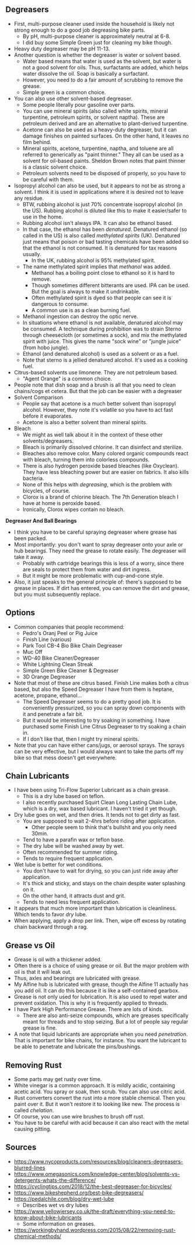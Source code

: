## Degreasers

- First, multi-purpose cleaner used inside the household is likely not
  strong enough to do a good job degreasing bike parts.
  - By pH, multi-purpose cleaner is approximately neutral at 6-8.
  - I did buy some Simple Green just for cleaning my bike though.
- Heavy duty degreaser may be pH 11-13.
- Another question is whether the degreaser is water or solvent based.
  - Water based means that water is used as the solvent, but water is
    not a good solvent for oils. Thus, surfactants are added, which
    helps water dissolve the oil. Soap is basically a surfactant.
  - However, you need to do a fair amount of scrubbing to remove the
    grease.
  - Simple green is a common choice.
- You can also use other solvent-based degreaser.
  - Some people literally pour gasoline over parts.
  - You can use mineral spirits (also called white spirits, mineral
    turpentine, petroleum spirits, or solvent naptha). These are
    petroleum derived and are an alternative to plant-derived
    turpentine.
  - Acetone can also be used as a heavy-duty degreaser, but it can
    damage finishes on painted surfaces. On the other hand, it leaves no
    film behind.
  - Mineral spirits, acetone, turpentine, naptha, and toluene are all
    referred to generically as "paint thinner." They all can be used as
    a solvent for oil-based paints. Sheldon Brown notes that paint
    thinner is a classic solvent choice.
  - Petroleum solvents need to be disposed of properly, so you have to
    be careful with them.
- Isopropyl alcohol can also be used, but it appears to not be as
  strong a solvent. I think it is used in applications where it is
  desired not to leave any residue.
  - BTW, rubbing alcohol is just 70% concentrate isopropyl alcohol (in
    the US). Rubbing alcohol is diluted like this to make it
    easier/safer to use in the home.
  - Rubbing alcohol isn't always IPA. It can also be ethanol based.
  - In that case, the ethanol has been _denatured_. Denatured ethanol
    (so called in the US) is also called _methylated spirits_ (UK).
    Denatured just means that poison or bad tasting chemicals have been
    added so that the ethanol is not consumed. It is denatured for tax
    reasons usually.
    - In the UK, rubbing alcohol is 95% methylated spirit.
  - The name methylated spirit implies that _methanol_ was added.
    - Methanol has a boiling point close to ethanol so it is hard to
      remove.
    - Though sometimes different bitterants are used. IPA can be used.
      But the goal is always to make it undrinkable.
    - Often methylated spirit is dyed so that people can see it is
      dangerous to consume.
    - A common use is as a clean burning fuel.
  - Methanol ingestion can destroy the optic nerve.
  - In situations where ethanol is not available, denatured alcohol
    may be consumed. A technique during prohibition was to strain
    Sterno through cheesecloth (or sometimes a sock), and mix the
    methylated spirit with juice. This gives the name "sock wine" or
    "jungle juice" (from hobo jungle).
  - Ethanol (and denatured alcohol) is used as a solvent or as a fuel.
  - Note that sterno is a jellied denatured alcohol. It's used as a
    cooking fuel.
- Citrus-based solvents use limonene. They are not petroleum based.
  - "Agent Orange" is a common choice.
- People note that dish soap and a brush is all that you need to clean
  chains/cogs et cetera. But that the job can be easier with a degreaser
- Solvent Comparison
  - People say that acetone is a much better solvent than isopropyl
    alcohol. However, they note it's volatile so you have to act fast
    before it evaporates.
  - Acetone is also a better solvent than mineral spirits.
- Bleach
  - We might as well talk about it in the context of these other
    solvents/degreasers.
  - Bleach is primarily dissolved chlorine. It can disinfect and
    sterilize.
  - Bleaches also remove color. Many colored organic compounds react
    with bleach, turning them into colorless compounds.
  - There is also hydrogen peroxide based bleaches (like Oxyclean). They
    have less bleaching power but are easier on fabrics. It also kills
    bacteria.
  - None of this helps with _degreasing_, which is the problem with
    bicycles, of course.
  - Clorox is a brand of chlorine bleach. The 7th Generation bleach I
    have at home is peroxide based.
  - Ironically, Clorox wipes contain no bleach.

**Degreaser And Ball Bearings**

- I think you have to be careful spraying degreaser where grease has
  been packed.
- Most importantly: you don't want to spray degreaser onto your axle or
  hub bearings. They need the grease to rotate easily. The degreaser
  will take it away.
  - Probably with cartridge bearings this is less of a worry, since
    there are seals to protect them from water and dirt ingress.
  - But it might be more problematic with cup-and-cone style.
- Also, it just speaks to the general principle of: there's supposed to
  be grease in places. If dirt has entered, you can remove the dirt and
  grease, but you must subsequently replace.

## Options

- Common companies that people recommend:
  - Pedro's Oranj Peel or Pig Juice
  - Finish Line (various)
  - Park Tool CB-4 Bio Bike Chain Degreaser
  - Muc Off
  - WD-40 Bike Cleaner/Degreaser
  - White Lightning Clean Streak
  - Simple Green Bike Cleaner & Degreaser
  - 3D Orange Degreaser
- Note that most of these are citrus based. Finish Line makes both a
  citrus based, but also the Speed Degreaser I have from them is
  heptane, acetone, propane, ethanol...
  - The Speed Degreaser seems to do a pretty good job. It is
    conveniently pressurized, so you can spray down components with it
    and penetrate a fair bit.
  - But it would be interesting to try soaking in something. I have
    purchased some Finish Line Citrus Degreaser to try soaking a chain
    in.
  - If I don't like that, then I might try mineral spirits.
- Note that you can have either cans/jugs, or aerosol sprays. The sprays
  can be very effective, but I would always want to take the parts off
  my bike so that mess doesn't get everywhere.

## Chain Lubricants

- I have been using Tri-Flow Superior Lubricant as a chain grease.
  - This is a dry lube based on teflon.
  - I also recently purchased Squirt Clean Long Lasting Chain Lube,
    which is a dry, wax based lubricant. I haven't tried it yet though.
- Dry lube goes on wet, and then dries. It tends not to get dirty as
  fast.
  - You are supposed to wait 2-4hrs before riding after application.
    - Other people seem to think that's bullshit and you only need
      30min.
  - Tend to have a parafin wax or teflon base.
  - The dry lube will be washed away by wet.
  - Often recommended for summer riding.
  - Tends to require frequent application.
- Wet lube is better for wet conditions.
  - You don't have to wait for drying, so you can just ride away after
    application.
  - It's thick and sticky, and stays on the chain despite water
    splashing on it.
  - On the other hand, it attracts dust and grit.
  - Tends to need less frequent application.
- It appears that much more important than lubrication is cleanliness.
  Which tends to favor _dry_ lube.
- When applying, apply a drop per link. Then, wipe off excess by
  rotating chain backward through a rag.

## Grease vs Oil

- Grease is oil with a thickener added.
- Often there is a choice of using grease or oil. But the major problem
  with oil is that it will leak out.
- Thus, axles and bearings are lubricated with grease.
- My Alfine hub is lubricated with grease, though the Alfine 11 actually
  has you add oil. It can do this because it is like a self-contained
  gearbox.
- Grease is not only used for lubrication. It is also used to repel
  water and prevent oxidation. This is why it is frequently applied to
  threads.
- I have Park High Performance Grease. There are lots of kinds.
  - There are also anti-seize compounds, which are greases specifically
    meant for threads and to stop seizing. But a lot of people say
    regular grease is fine.
- A note that liquid lubricants are appropriate when you need
  _penetration_. That is important for bike chains, for instance. You
  want the lubricant to be able to penetrate and lubricate the
  pins/bushings.

## Removing Rust

- Some parts may get rusty over time.
- White vinegar is a common approach. It is mildly acidic, containing
  acetic acid. You spray or soak, then scrub. You can also use citric acid.
- Rust converters convert the rust into a more stable chemical. Then you
  paint over it. But it won't restore it to looking like new. The
  process is called _chelation_.
- Of course, you can use wire brushes to brush off rust.
- You have to be careful with acid because it can also react with the
  metal causing pitting.

## Sources

- https://www.nycoproducts.com/resources/blog/cleaners-degreasers-blurred-lines
- https://www.omegasonics.com/knowledge-center/blog/solvents-vs-detergents-whats-the-difference/
- https://cyclingtips.com/2018/12/the-best-degreaser-for-bicycles/
- https://www.bikeshepherd.org/best-bike-degreasers/
- https://pedalchile.com/blog/dry-wet-lube
  - Describes wet vs dry lubes
- https://www.yellowjersey.co.uk/the-draft/everything-you-need-to-know-about-bike-lubricants
  - Some information on greases.
- https://workingbyhand.wordpress.com/2015/08/22/removing-rust-chemical-methods/
